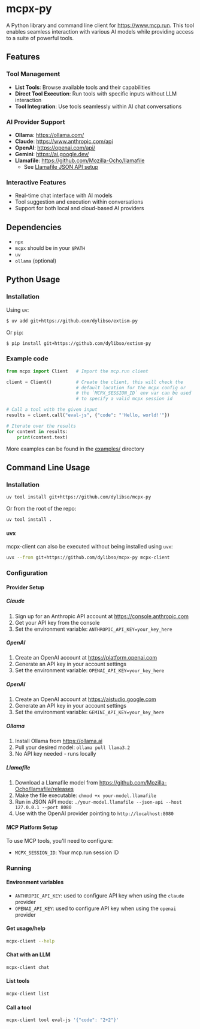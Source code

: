 # mcpx-py

A Python library and command line client for https://www.mcp.run. This tool enables seamless interaction with various AI models while providing access to a suite of powerful tools.

## Features

### Tool Management
- **List Tools**: Browse available tools and their capabilities
- **Direct Tool Execution**: Run tools with specific inputs without LLM interaction
- **Tool Integration**: Use tools seamlessly within AI chat conversations

### AI Provider Support
- **Ollama**: https://ollama.com/
- **Claude**: https://www.anthropic.com/api
- **OpenAI**: https://openai.com/api/
- **Gemini**: https://ai.google.dev/
- **Llamafile**: https://github.com/Mozilla-Ocho/llamafile
  - See [Llamafile JSON API setup](https://github.com/Mozilla-Ocho/llamafile?tab=readme-ov-file#json-api-quickstart)

### Interactive Features
- Real-time chat interface with AI models
- Tool suggestion and execution within conversations
- Support for both local and cloud-based AI providers

## Dependencies

- `npx`
- `mcpx` should be in your `$PATH`
- `uv`
- `ollama` (optional)

## Python Usage

### Installation

Using `uv`:

```bash
$ uv add git+https://github.com/dylibso/extism-py
```

Or `pip`:

```bash
$ pip install git+https://github.com/dylibso/extism-py
```

### Example code

```python
from mcpx import Client   # Import the mcp.run client

client = Client()         # Create the client, this will check the
                          # default location for the mcpx config or
                          # the `MCPX_SESSION_ID` env var can be used
                          # to specify a valid mcpx session id

# Call a tool with the given input
results = client.call("eval-js", {"code": "'Hello, world!'"})

# Iterate over the results
for content in results:
    print(content.text)
```

More examples can be found in the [examples/](https://github.com/dylibso/mcpx-py/tree/main/examples) directory

## Command Line Usage

### Installation

```sh
uv tool install git+https://github.com/dylibso/mcpx-py
```

Or from the root of the repo:

```sh
uv tool install .
```

#### uvx

mcpx-client can also be executed without being installed using `uvx`:

```sh
uvx --from git+https://github.com/dylibso/mcpx-py mcpx-client
```

### Configuration

#### Provider Setup

##### Claude
1. Sign up for an Anthropic API account at https://console.anthropic.com
2. Get your API key from the console
3. Set the environment variable: `ANTHROPIC_API_KEY=your_key_here`

##### OpenAI
1. Create an OpenAI account at https://platform.openai.com
2. Generate an API key in your account settings
3. Set the environment variable: `OPENAI_API_KEY=your_key_here`

##### OpenAI
1. Create an OpenAI account at https://aistudio.google.com 
2. Generate an API key in your account settings
3. Set the environment variable: `GEMINI_API_KEY=your_key_here`

##### Ollama
1. Install Ollama from https://ollama.ai
2. Pull your desired model: `ollama pull llama3.2`
3. No API key needed - runs locally

##### Llamafile
1. Download a Llamafile model from https://github.com/Mozilla-Ocho/llamafile/releases
2. Make the file executable: `chmod +x your-model.llamafile`
3. Run in JSON API mode: `./your-model.llamafile --json-api --host 127.0.0.1 --port 8080`
4. Use with the OpenAI provider pointing to `http://localhost:8080`

#### MCP Platform Setup
To use MCP tools, you'll need to configure:
- `MCPX_SESSION_ID`: Your mcp.run session ID

### Running

#### Environment variables

- `ANTHROPIC_API_KEY`: used to configure API key when using the `claude` provider
- `OPENAI_API_KEY`: used to configure API key when using the `openai` provider

#### Get usage/help

```sh
mcpx-client --help
```

#### Chat with an LLM

```sh
mcpx-client chat
```

#### List tools

```sh
mcpx-client list
```

#### Call a tool

```sh
mcpx-client tool eval-js '{"code": "2+2"}'
```
